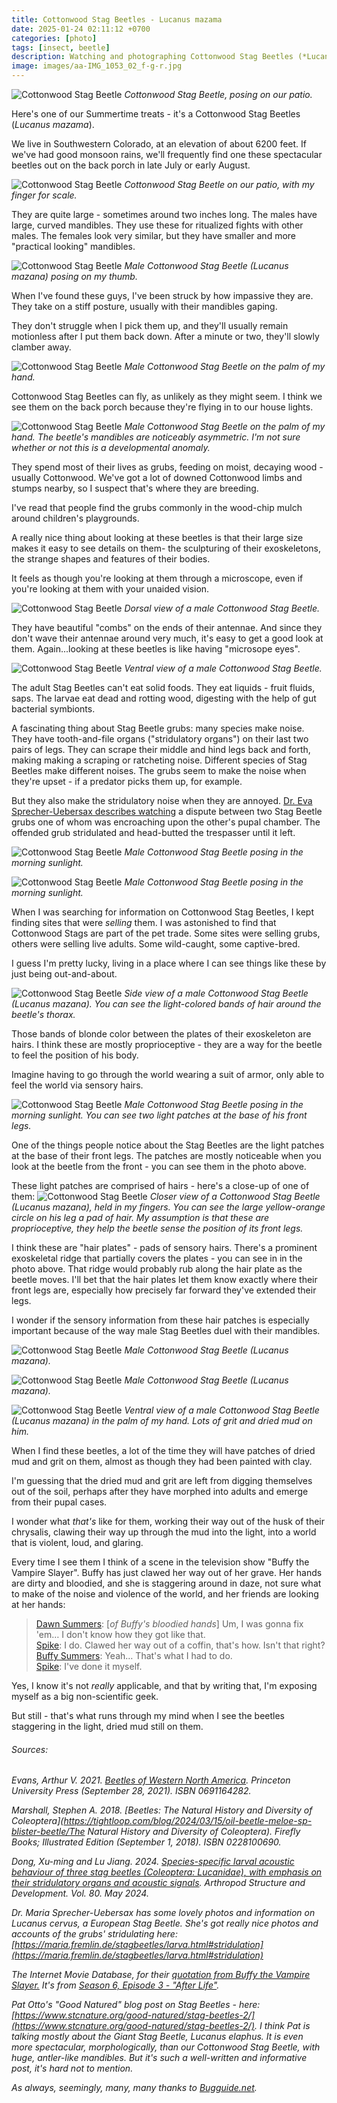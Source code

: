 ```yaml
---
title: Cottonwood Stag Beetles - Lucanus mazama
date: 2025-01-24 02:11:12 +0700
categories: [photo]
tags: [insect, beetle]    
description: Watching and photographing Cottonwood Stag Beetles (*Lucanus mazama*) in Southwestern Colorado
image: images/aa-IMG_1053_02_f-g-r.jpg
---
```


![Cottonwood Stag Beetle](images/aa-IMG_1053_02_f-g-r.jpg "Cottonwood Stag Beetle")
*Cottonwood Stag Beetle, posing on our patio.*

Here's one of our Summertime treats - it's a Cottonwood Stag Beetles (_Lucanus mazama_).

We live in Southwestern Colorado, at an elevation of about 6200 feet. If we've had good monsoon rains, we'll frequently find one these spectacular beetles out on the back porch in late July or early August.

![Cottonwood Stag Beetle](images/aa-IMG_1045_f-g-r.jpg "Cottonwood Stag Beetle")
*Cottonwood Stag Beetle on our patio, with my finger for scale.*


They are quite large - sometimes around two inches long. The males have large, curved mandibles. They use these for ritualized fights with other males. The females look very similar, but they have smaller and more "practical looking" mandibles.

![Cottonwood Stag Beetle](images/aa-IMG_1934_f-g-r.jpg "Cottonwood Stag Beetle")
*Male Cottonwood Stag Beetle (Lucanus mazana) posing on my thumb.*

When I've found these guys, I've been struck by how impassive they are. They take on a stiff posture, usually with their mandibles gaping.

They don't struggle when I pick them up, and they'll usually remain motionless after I put them back down. After a minute or two, they'll slowly clamber away.

![Cottonwood Stag Beetle](images/aa-IMG_1068_01_f-g-r-1.jpg "Cottonwood Stag Beetle")
*Male Cottonwood Stag Beetle on the palm of my hand.*


Cottonwood Stag Beetles can fly, as unlikely as they might seem. I think we see them on the back porch because they're flying in to our house lights.

![Cottonwood Stag Beetle](images/aa-IMG_1058_f-g-r.jpg "Cottonwood Stag Beetle")
*Male Cottonwood Stag Beetle on the palm of my hand. The beetle's mandibles are noticeably asymmetric. I'm not sure whether or not this is a developmental anomaly.*

They spend most of their lives as grubs, feeding on moist, decaying wood - usually Cottonwood. We've got a lot of downed Cottonwood limbs and stumps nearby, so I suspect that's where they are breeding.

I've read that people find the grubs commonly in the wood-chip mulch around children's playgrounds.

A really nice thing about looking at these beetles is that their large size makes it easy to see details on them- the sculpturing of their exoskeletons, the strange shapes and features of their bodies.

It feels as though you're looking at them through a microscope, even if you're looking at them with your unaided vision.

![Cottonwood Stag Beetle](images/aa-IMG_1080_f-g-r.jpg "Cottonwood Stag Beetle")
*Dorsal view of a male Cottonwood Stag Beetle.*

They have beautiful "combs" on the ends of their antennae. And since they don't wave their antennae around very much, it's easy to get a good look at them. Again...looking at these beetles is like having "microsope eyes".

![Cottonwood Stag Beetle](images/aa-IMG_1079_f-g-rot-r.jpg "Cottonwood Stag Beetle")
*Ventral view of a male Cottonwood Stag Beetle.*

The adult Stag Beetles can't eat solid foods. They eat liquids - fruit fluids, saps. The larvae eat dead and rotting wood, digesting with the help of gut bacterial symbionts.

A fascinating thing about Stag Beetle grubs: many species make noise. They have tooth-and-file organs ("stridulatory organs") on their last two pairs of legs. They can scrape their middle and hind legs back and forth, making making a scraping or ratcheting noise. Different species of Stag Beetles make different noises. The grubs seem to make the noise when they're upset - if a predator picks them up, for example.

But they also make the stridulatory noise when they are annoyed. [Dr. Eva Sprecher-Uebersax describes watching](https://maria.fremlin.de/stagbeetles/larva.html#stridulation) a dispute between two Stag Beetle grubs one of whom was encroaching upon the other's pupal chamber. The offended grub stridulated and head-butted the trespasser until it left.

![Cottonwood Stag Beetle](images/aa-IMG_1087_f-g-r.jpg "Cottonwood Stag Beetle")
*Male Cottonwood Stag Beetle posing in the morning sunlight.*

![Cottonwood Stag Beetle](images/aa-IMG_1089_f-g-r.jpg "Cottonwood Stag Beetle")
*Male Cottonwood Stag Beetle posing in the morning sunlight.*

When I was searching for information on Cottonwood Stag Beetles, I kept finding sites that were _selling_ them. I was astonished to find that Cottonwood Stags are part of the pet trade. Some sites were selling grubs, others were selling live adults. Some wild-caught, some captive-bred.

I guess I'm pretty lucky, living in a place where I can see things like these by just being out-and-about.

![Cottonwood Stag Beetle](images/aa-IMG_1091_f-g-r.jpg "Cottonwood Stag Beetle")
*Side view of a male Cottonwood Stag Beetle (_Lucanus mazana_). You can see the light-colored bands of hair around the beetle's thorax.*

Those bands of blonde color between the plates of their exoskeleton are hairs. I think these are mostly proprioceptive - they are a way for the beetle to feel the position of his body.

Imagine having to go through the world wearing a suit of armor, only able to feel the world via sensory hairs.

![Cottonwood Stag Beetle](images/aa-IMG_1090_f-g-r.jpg "Cottonwood Stag Beetle")
*Male Cottonwood Stag Beetle posing in the morning sunlight. You can see two light patches at the base of his front legs.*

One of the things people notice about the Stag Beetles are the light patches at the base of their front legs. The patches are mostly noticeable when you look at the beetle from the front - you can see them in the photo above.

These light patches are comprised of hairs - here's a close-up of one of them:
![Cottonwood Stag Beetle](images/aa-IMG_1071_f-crop-r-1024x835.jpg "Cottonwood Stag Beetle")
*Closer view of a Cottonwood Stag Beetle (_Lucanus mazana_), held in my fingers. You can see the large yellow-orange circle on his leg a pad of hair. My assumption is that these are proprioceptive, they help the beetle sense the position of its front legs.*

I think these are "hair plates" - pads of sensory hairs. There's a prominent exoskeletal ridge that partially covers the plates - you can see in in the photo above. That ridge would probably rub along the hair plate as the beetle moves. I'll bet that the hair plates let them know exactly where their front legs are, especially how precisely far forward they've extended their legs.

I wonder if the sensory information from these hair patches is especially important because of the way male Stag Beetles duel with their mandibles.

![Cottonwood Stag Beetle](images/aa-IMG_1098_f-g-r.jpg "Cottonwood Stag Beetle")
*Male Cottonwood Stag Beetle (Lucanus mazana).*

![Cottonwood Stag Beetle](images/aa-IMG_1099_f-g-r.jpg "Cottonwood Stag Beetle")
*Male Cottonwood Stag Beetle (Lucanus mazana).*


![Cottonwood Stag Beetle](images/aa-IMG_1054_02_f-g-r.jpg "Cottonwood Stag Beetle")
*Ventral view of a male Cottonwood Stag Beetle (Lucanus mazana) in the palm of my hand. Lots of grit and dried mud on him.*

When I find these beetles, a lot of the time they will have patches of dried mud and grit on them, almost as though they had been painted with clay.

I'm guessing that the dried mud and grit are left from digging themselves out of the soil, perhaps after they have morphed into adults and emerge from their pupal cases.

I wonder what _that's_ like for them, working their way out of the husk of their chrysalis, clawing their way up through the mud into the light, into a world that is violent, loud, and glaring.

Every time I see them I think of a scene in the television show "Buffy the Vampire Slayer". Buffy has just clawed her way out of her grave. Her hands are dirty and bloodied, and she is staggering around in daze, not sure what to make of the noise and violence of the world, and her friends are looking at her hands:

> [Dawn Summers](https://www.imdb.com/name/nm0005502/?ref_=ttqu_qu): \[_of Buffy's bloodied hands_\] Um, I was gonna fix 'em… I don't know how they got like that.  
> [Spike](https://www.imdb.com/name/nm0551346/?ref_=ttqu_qu): I do. Clawed her way out of a coffin, that's how. Isn't that right?  
> [Buffy Summers](https://www.imdb.com/name/nm0001264/?ref_=ttqu_qu): Yeah… That's what I had to do.  
> [Spike](https://www.imdb.com/name/nm0551346/?ref_=ttqu_qu): I've done it myself.

Yes, I know it's not _really_ applicable, and that by writing that, I'm exposing myself as a big non-scientific geek.

But still - that's what runs through my mind when I see the beetles staggering in the light, dried mud still on them.

###### Sources:

_Evans, Arthur V. 2021. [Beetles of Western North America](https://www.amazon.com/gp/product/0691164282/). Princeton University Press (September 28, 2021). ISBN 0691164282._

*Marshall, Stephen A. 2018. [Beetles: The Natural History and Diversity of Coleoptera](https://tightloop.com/blog/2024/03/15/oil-beetle-meloe-sp-blister-beetle/The Natural History and Diversity of Coleoptera). Firefly Books; Illustrated Edition (September 1, 2018). ISBN 0228100690.*

*Dong, Xu-ming and Lu Jiang. 2024. [Species-specific larval acoustic behaviour of three stag beetles (Coleoptera: Lucanidae), with emphasis on their stridulatory organs and acoustic signals](https://www.sciencedirect.com/science/article/abs/pii/S1467803923000671). Arthropod Structure and Development. Vol. 80. May 2024.*

*Dr. Maria Sprecher-Uebersax has some lovely photos and information on _Lucanus cervus_, a European Stag Beetle. She's got really nice photos and accounts of the grubs' stridulating here: [https://maria.fremlin.de/stagbeetles/larva.html#stridulation](https://maria.fremlin.de/stagbeetles/larva.html#stridulation)*

*The Internet Movie Database, for their [quotation from Buffy the Vampire Slayer.](https://www.imdb.com/title/tt0533385/quotes/) It's from [Season 6, Episode 3 - "After Life"](https://en.wikipedia.org/wiki/Buffy_the_Vampire_Slayer_season_6).*

*Pat Otto's "Good Natured" blog post on Stag Beetles - here: [https://www.stcnature.org/good-natured/stag-beetles-2/](https://www.stcnature.org/good-natured/stag-beetles-2/). I think Pat is talking mostly about the Giant Stag Beetle, Lucanus elaphus. It is even more spectacular, morphologically, than our Cottonwood Stag Beetle, with huge, antler-like mandibles. But it's such a well-written and informative post, it's hard not to mention.*

*As always, seemingly, many, many thanks to [Bugguide.net](https://bugguide.net/node/view/93340).*